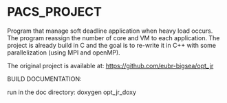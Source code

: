 # PACS_PROJECT

Program that manage soft deadline application when heavy load occurs. The program reassign the number of core and VM to each application.
The project is already build in C and the goal is to re-write it in C++ with some parallelization (using MPI and openMP).
 
The original project is available at: https://github.com/eubr-bigsea/opt_jr


BUILD DOCUMENTATION:

run in the doc directory: doxygen opt_jr_doxy

